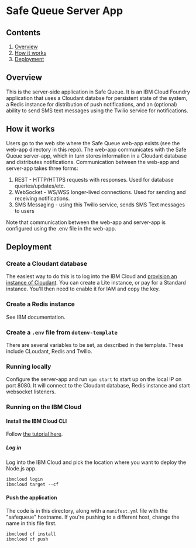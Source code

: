 # Safe Queue Server App

## Contents

1. [Overview](#overview)
2. [How it works](#how-it-works)
3. [Deployment](#deployment)

## Overview

This is the server-side application in Safe Queue. 
It is an IBM Cloud Foundry application that uses a Cloudant databse for persistent state of the system, a Redis instance for distribution of push notifications, and an (optional) ability to send SMS text messages using the Twilio service for notifications.

## How it works

Users go to the web site where the Safe Queue web-app exists (see the web-app directory in this repo).  The web-app communicates with the Safe Queue server-app, which in turn stores information in a Cloudant database and distributes notifications.
Communication between the web-app and server-app takes three forms:
1. REST - HTTP/HTTPS requests with responses.  Used for database queries/updates/etc.
2. WebSocket - WS/WSS longer-lived connections. Used for sending and receiving notifications.
3. SMS Messaging - using this Twilio service, sends SMS Text messages to users

Note that communication between the web-app and server-app is configured using the .env file in the web-app.

## Deployment

### Create a Cloudant database

The easiest way to do this is to log into the IBM Cloud and [provision an instance of Cloudant](https://cloud.ibm.com/catalog/services/Cloudant). 
You can create a Lite instance, or pay for a Standard instance.
You'll then need to enable it for IAM and copy the key.

### Create a Redis instance

See IBM documentation.

### Create a `.env` file from `dotenv-template`

There are several variables to be set, as described in the template. These include CLoudant, Redis and Twilio.

### Running locally

Configure the server-app and run `npm start`  to start up on the local IP on port 8080.  It will connect to the Cloudant database, Redis instance and start websocket listeners.

### Running on the IBM Cloud

#### Install the IBM Cloud CLI

Follow [the tutorial here](https://cloud.ibm.com/docs/cli?topic=cli-getting-started).

##### Log in

Log into the IBM Cloud and pick the location where you want to deploy the Node.js app.

```
ibmcloud login
ibmcloud target --cf
```

#### Push the application

The code is in this directory, along with a `manifest.yml` file with the "safequeue" hostname. If you're pushing to a different host, change the name in this file first. 

```
ibmcloud cf install
ibmcloud cf push
```
